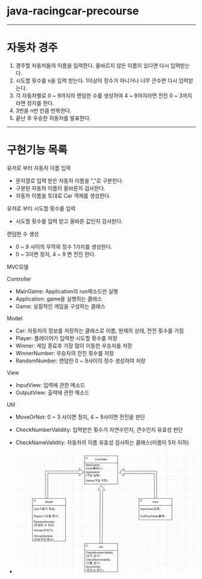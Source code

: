 # java-racingcar-precourse

-----

# 자동차 경주

1. 경주할 자동차들의 이름을 입력한다. 올바르지 않은 이름이 있다면 다시 입력받는다.
2. 시도할 횟수를 n을 입력 받는다. 1이상의 정수가 아니거나 너무 큰수면 다시 입력받는다.
3. 각 자동차별로 0 ~ 9까지의 랜덤한 수를 생성하여 4 ~ 9까지라면 전진 0 ~ 3까지라면 정지를 한다.
4. 3번을 n번 만큼 반복한다.
5. 끝난 후 우승한 자동차를 발표한다.

-----

# 구현기능 목록

유저로 부터 자동차 이름 입력
- 문자열로 입력 받은 자동차 이름을 ","로 구분한다.
- 구분된 자동차 이름이 올바른지 검사한다.
- 자동차 이름을 토대로 Car 객체를 생성한다.

유저로 부터 시도할 횟수를 입력
- 시도할 횟수를 입력 받고 올바른 값인지 검사한다.

랜덤한 수 생성
- 0 ~ 9 사이의 무작위 정수 1가지를 생성한다.
- 0 ~ 3이면 정지, 4 ~ 9 면 전진 한다.

MVC모델

Controller
- MainGame: Application의 run메소드만 실행
- Application: game을 실행하는 클래스
- Game: 실질적인 게임을 구성하는 클래스

Model
- Car: 자동차의 정보를 저장하는 클래스로 이름, 현재의 상태, 전진 횟수를 가짐
- Player: 플레이어가 입력한 시도할 횟수를 저장
- Winner: 게임 종료후 가장 많이 이동한 우승자를 저장
- WinnerNumber: 우승자의 전진 횟수를 저장
- RandomNumber: 랜덤한 0 ~ 9사이의 정수 생성하여 저장

View
- InputView: 입력에 관한 메소드
- OutputView: 출력에 관한 메소드

Util
- MoveOrNot: 0 ~ 3 사이면 정지, 4 ~ 9사이면 전진을 판단
- CheckNumberValidity: 입력받은 횟수가 자연수인지, 큰수인지 유효성 판단
- CheckNameValidity: 자동차의 이름 유효성 검사하는 클래스(이름이 5자 이하)
  
- <img src="./image/MVCModel.png">